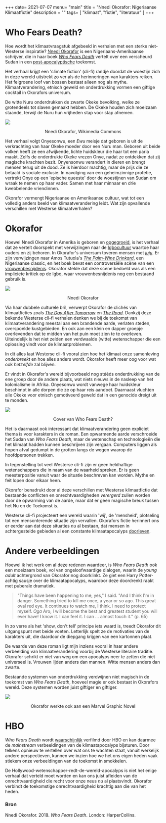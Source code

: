 +++
date= 2021-07-07
menu= "main"
title = "Nnedi Okorafor: Nigeriaanse Klimaatfictie"
description = ""
tags= [
    "klimaat",
	"fictie",
    "literatuur"
]
+++

# Who Fears Death? 

Hoe wordt het klimaatvraagstuk afgebeeld in verhalen met een sterke niet-Westerse inspiratie? <!--more--> [Nnedi Okorafor](https://en.wikipedia.org/wiki/Nnedi_Okorafor) is een Nigeriaans-Amerikaanse schrijver, die in haar boek [*Who Fears Death*](http://fantasyhotlist.blogspot.com/2010/08/excerpt-from-nnedi-okorafors-who-fears.html) vertelt over een verscheurd Sudan in een [post-apocalyptische](https://www.de-klos.net/posts/paniek/) toekomst. 

Het verhaal krijgt een 'climate fiction' (cli-fi) randje doordat de woestijn zich in deze wereld uitstrekt zo ver als de herinneringen van karakters reiken. Het felgroene loof van bossen bestaat alleen nog als mythe. Klimaatverandering, etnisch geweld en onderdrukking vormen een giftige cocktail in Okorafors universum. 

De witte Nuru onderdrukken de zwarte Okeke bevolking, welke ze grotendeels tot slaven gemaakt hebben. De Okeke houden zich moeizaam staande, terwijl de Nuru hun vrijheden stap voor stap afnemen. 

![](https://upload.wikimedia.org/wikipedia/commons/thumb/f/f7/Nnedi_Okorafor_with_insects.jpg/640px-Nnedi_Okorafor_with_insects.jpg)

<p style="text-align: center;"> Nnedi Okorafor, Wikimedia Commons </p> 

Het verhaal volgt Onyesonwu, een *Ewu* meisje dat geboren is uit de verkrachting van haar Okeke moeder door een Nuru man. Geboren uit beide volken heeft ze een afwijkende, lichte huidskleur die haar tot een paria maakt. Zelfs de onderdrukte Okeke vrezen Onye, nadat ze ontdekken dat zij magische krachten bezit. Onyensonwu verandert in dieren en brengt mensen terug uit de dood. Ze is hierdoor machtig, maar de prijs die ze betaald is sociale exclusie. In navolging van een geheimzinnige profetie, vertrekt Onye op een 'epische queeste' door de woestijnen van Sudan om wraak te nemen op haar vader. Samen met haar minnaar en drie kwebbelende vriendinnen.

Okorafor vermengt Nigeriaanse en Amerikaanse cultuur, wat tot een volledig anders beeld van klimaatverandering leidt. Wat zijn opvallende verschillen met Westerse klimaatverhalen?

# Okorafor

Hoewel Nnedi Okorafor in Amerika is geboren en [opgegroeid](https://mosaicmagazine.org/nnedi-okorafor-interview/), is het verhaal dat ze vertelt doorspekt met verwijzingen naar de [Igbocultuur](https://www.igboguide.org/) waartoe haar ouders en zij behoren. In Okorafor's universum toveren mensen met [*juju*](https://www.merriam-webster.com/dictionary/juju). Er zijn verwijzingen naar Amos Tutuola's [*The Palm-Wine Drinkard*](https://www.goodreads.com/book/show/944103.The_Palm_Wine_Drinkard), een Nigeriaanse classic, en het boek bevat een controversiële scène van een [vrouwenbesnijdenis](https://www.goodreads.com/author_blog_posts/1090064-a-review-of-who-fears-death-by-acclaimed-author-steven-barnes). Okorafor stelde dat deze scène bedoeld was als een impliciete kritiek op de Igbo, waar vrouwenbesnijdenis nog een bestaand gebruik is. 

![](https://citas.in/media/authors/none_0Gum3B4.jpeg)

<p style="text-align: center;">Nnedi Okorafor</p>

Via haar dubbele culturele bril, verwerpt Okorafor de clichés van klimaatficties zoals [*The Day After Tomorrow*](https://www.youtube.com/watch?v=LFo67gEQVU4) en [*The Road*](https://www.youtube.com/watch?v=94KcI0gLq1A). Dankzij deze bekende Westerse cli-fi verhalen denken we bij de toekomst van klimaatverandering meestal aan een brandende aarde, verlaten steden, overspoelde kustgebieden. En ook aan een klein en dapper groepje overlevenden dat te midden van het puin moet zien te te overleven. Uiteindelijk is het niet zelden een verdwaalde (witte) wetenschapper die een oplossing vindt voor de klimaatproblemen.

In dit alles laat Westerse cli-fi vooral zien hoe het klimaat onze samenleving *onderbreekt* en hoe alles anders wordt. Okorafor heeft meer oog voor wat ook *hetzelfde* zal blijven. 

Er vindt in Okorafor's wereld bijvoorbeeld nog stééds onderdrukking van de ene groep door de andere plaats, wat niets nieuws in de nasleep van het kolonialisme in Afrika. Onyesonwu wordt vanwege haar huidskleur beschimpt in alle dorpen die ze op haar reis aandoet. Daarnaast vluchten alle Okeke voor etnisch gemotiveerd geweld dat in een genocide dreigt uit te monden. 

![](http://2.bp.blogspot.com/-cFFV78u2FGc/U9UPJ9lW2iI/AAAAAAAAC0g/NIAjf48TGlA/s1600/who+fears+death.jpg)

<p style="text-align: center;">Cover van Who Fears Death?</p>

Het is daarnaast ook interessant dat klimaatverandering geen expliciet thema is voor karakters in de roman. Een opwarmende aarde verschroeide het Sudan van *Who Fears Death*, maar de wetenschap en technologieën die het klimaat hadden kunnen beschrijven zijn vergaan. Computers liggen als hopen afval gedumpt in de grotten langs de wegen waarop de hoofdpersonen trekken. 

In tegenstelling tot veel Westerse cli-fi zijn er geen heldhaftige wetenschappers die in naam van de waarheid spreken. Er is geen meesterpositie vanuit waar de situatie beschreven kan worden. Mythe en feit lopen door elkaar heen. 

Okorafor benadrukt door al deze verschillen met Westerse klimaatfictie dat bestaande conflicten en onrechtvaardigheden *verergerd* zullen worden door de opwarming van de aarde, maar dat er geen magische breuk tussen het Nu en de Toekomst is. 

Westerse cli-fi projecteert een wereld waarin 'wij', de 'mensheid', plotseling tot een mensonterende situatie zijn vervallen. Okorafors fictie herinnert ons er eerder aan dat deze situaties *nu* al bestaan, dat mensen in achtergestelde gebieden al een constante klimaatapocalyps [doorleven](https://www.vrt.be/vrtnws/nl/2021/04/30/hongersnood-madagaskar/). 

# Andere verbeeldingen

Hoewel ik het werk om al deze redenen waardeer, is *Who Fears Death* ook een moeizaam boek, vol van ongeloofwaardige dialogen, waarin de *young adult* achtergrond van Okorafor nog doorklinkt. Ze giet een Harry Potter-achtig sausje over de klimaatapocalyps, waardoor deze doordrenkt raakt met puberale dramatiek. 

> "Things have been happening to me, yes," I said. "And I think I'm in danger. Something tried to kill me once, a year or so ago. This great oval red eye. It continues to watch me, I think. I need to protect myself. *Oga* Aro, I will become the best and greatest student you will ever have! I know it. I can feel it. I can ... almost touch it." (p. 65)

In zo verre als het 'show, don't tell' principe iets waard is, treedt Okorafor dit uitgangspunt met beide voeten. Letterlijk spelt ze de motivaties van de karakters uit, die daardoor de diepgang krijgen van een kartonnen plaat. 

De waarde van deze roman ligt mijn inziens vooral in haar andere verbeelding van klimaatverandering voorbij de Westerse literaire traditie. Okorafor schrikt er niet van weg om een apocalyps neer te zetten die niet universeel is. Vrouwen lijden anders dan mannen. Witte mensen anders dan zwarte. 

Bestaande systemen van onderdrukking verdwijnen niet magisch in de toekomst van *Who Fears Death*, hoeveel magie er ook bestaat in Okorafors wereld. Deze systemen worden juist giftiger en giftiger. 

![](https://i.guim.co.uk/img/media/f76c89afe1e7f90f8b0ed86a37b86cc9783f7b70/80_70_679_407/master/679.jpg?width=620&quality=85&auto=format&fit=max&s=90667ffdf5a1f4bfbec64af3d42bc540)

<p style="text-align: center;">Okorafor werkte ook aan een Marvel Graphic Novel</p>

# HBO 

*Who Fears Death* wordt [waarschijnlijk](https://winteriscoming.net/2021/02/18/tessa-thompson-joins-george-rr-martin-produce-who-fears-death-fantasy-hbo/) verfilmd door HBO en kan daarmee de *mainstream* verbeeldingen van de klimaatapocalyps bijsturen. Door telkens opnieuw te vertellen over wat ons te wachten staat, vanuit werkelijk andere perspectieven, kunnen we inzien hoe we het ons eigen heden vaak stiekem onze verbeeldingen van de toekomst in smokkelen. 

De Hollywood-wetenschapper-redt-de-wereld-apocalyps is niet het enige verhaal dat verteld moet worden en kan ons juist afleiden van de onrechtvaardigheid die recht voor onze neus *nu* al plaatsvindt. Okorafor verbindt de toekomstige onrechtvaardigheid krachtig aan die van het heden. 

### Bron

Nnedi Okorafor. 2018. *Who Fears Death*. London: HarperCollins.
